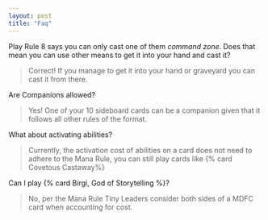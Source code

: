 ```yaml
---
layout: post
title: "Faq"
---
```


Play Rule 8 says you can only cast one of them _command zone_. Does that mean you can use other means to get it into your hand and cast it?

> Correct! If you manage to get it into your hand or graveyard you can cast it from there.

Are Companions allowed?
> Yes! One of your 10 sideboard cards can be a companion given that it follows all other rules of the format.

What about activating abilities?
> Currently, the activation cost of abilities on a card does not need to adhere to the Mana Rule, you can still play cards like {% card Covetous Castaway%}

Can I play {% card Birgi, God of Storytelling %}?
> No, per the Mana Rule Tiny Leaders consider both sides of a MDFC card when accounting for cost.
